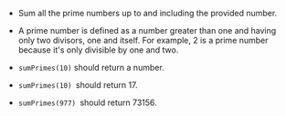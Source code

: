 * Sum all the prime numbers up to and including the provided number.

* A prime number is defined as a number greater than one and having only two divisors, one and itself. For example, 2 is a prime number because it's only divisible by one and two.



* ```sumPrimes(10)``` should return a number.
* ```sumPrimes(10) ```should return 17.
* ```sumPrimes(977) ```should return 73156.
